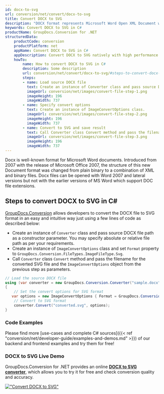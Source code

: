 ```yaml
---
id: docx-to-svg
url: conversion/net/convert/docx-to-svg
title: Convert DOCX to SVG
description: "DOCX format represents Microsoft Word Open XML Document with .docx extension. Learn how to convert DOCX to SVG file programmatically in C# language using GroupDocs.Conversion for .NET library."
keywords: Convert DOCX to SVG in C#
productName: GroupDocs.Conversion for .NET
structuredData:
    productCode: conversion
    productPlatform: net
    appName: Convert DOCX to SVG in C#
    appDescription: Convert DOCX to SVG natively with high performance using C# language and server side GroupDocs.Conversion for .NET APIs, without the use of any software like Microsoft or Open Office.
    howTo:
        name: How to convert DOCX to SVG in C# 
        description: Some description
        url: conversion/net/convert/docx-to-svg/#steps-to-convert-docx-to-svg-in-c
        steps:
        - name: Load source DOCX file 
          text: Create an instance of Converter class and pass source DOCX file path as a constructor parameter. You may specify absolute or relative file path as per your requirements. 
          imageUrl: conversion/net/images/convert-file-step-1.png
          imageHeight: 196
          imageWidth: 737
        - name: Specify convert options 
          text: Create an instance of ImageConvertOptions class.
          imageUrl: conversion/net/images/convert-file-step-2.png
          imageHeight: 196
          imageWidth: 737
        - name: Convert to SVG and save result 
          text: Call Converter class Convert method and pass the filename for the converted HTML file and the ImageConvertOptions object from the previous step as parameters.
          imageUrl: conversion/net/images/convert-file-step-3.png
          imageHeight: 196
          imageWidth: 737
---
```


Docx is well-known format for Microsoft Word documents. Introduced from 2007 with the release of Microsoft Office 2007, the structure of this new Document format was changed from plain binary to a combination of XML and binary files. Docx files can be opened with Word 2007 and lateral versions but not with the earlier versions of MS Word which support DOC file extensions.

## Steps to convert DOCX to SVG in C#

[GroupDocs.Conversion](https://products.groupdocs.com/conversion/net) allows developers to convert the DOCX file to SVG format in an easy and intuitive way just using a few lines of code as described below:

* Create an instance of `Converter` class and pass source DOCX file path as a constructor parameter. You may specify absolute or relative file path as per your requirements. 
* Create an instance of `ImageConvertOptions` class and set `Format` property to `GroupDocs.Conversion.FileTypes.ImageFileType.Svg`.
* Call `Converter` class `Convert` method and pass the filename for the converted SVG file and the `ImageConvertOptions` object from the previous step as parameters.

```csharp
// Load the source DOCX file
using (var converter = new GroupDocs.Conversion.Converter("sample.docx"))
{
    // Set the convert options for SVG format
   var options = new ImageConvertOptions { Format = GroupDocs.Conversion.FileTypes.ImageFileType.Svg };
    // Convert to SVG format
    converter.Convert("converted.svg", options);
}
```

### Code Examples

Please find more [use-cases and complete C# sources]({{< ref "conversion/net/developer-guide/examples-and-demos.md" >}}) of our backend and frontend examples and try them for free!

### DOCX to SVG Live Demo

GroupDocs.Conversion for .NET provides an online [**DOCX to SVG converter**](https://products.groupdocs.app/conversion/docx-to-svg), which allows you to try it for free and check conversion quality and accuracy.

[!["Convert DOCX to SVG"](conversion/net/images/convert-to-svg/convert-docx-to-svg.png)](https://products.groupdocs.app/conversion/docx-to-svg)